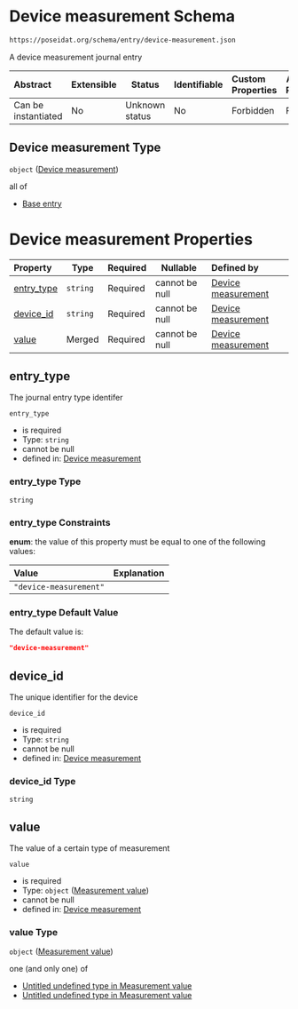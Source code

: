 # Device measurement Schema

```txt
https://poseidat.org/schema/entry/device-measurement.json
```

A device measurement journal entry


| Abstract            | Extensible | Status         | Identifiable | Custom Properties | Additional Properties | Access Restrictions | Defined In                                                                              |
| :------------------ | ---------- | -------------- | ------------ | :---------------- | --------------------- | ------------------- | --------------------------------------------------------------------------------------- |
| Can be instantiated | No         | Unknown status | No           | Forbidden         | Forbidden             | none                | [device-measurement.json](schemas/entry/device-measurement.json "open original schema") |

## Device measurement Type

`object` ([Device measurement](device-measurement.md))

all of

-   [Base entry](arrival-allof-base-entry.md "check type definition")

# Device measurement Properties

| Property                  | Type     | Required | Nullable       | Defined by                                                                                                                                                            |
| :------------------------ | -------- | -------- | -------------- | :-------------------------------------------------------------------------------------------------------------------------------------------------------------------- |
| [entry_type](#entry_type) | `string` | Required | cannot be null | [Device measurement](device-measurement-properties-entry_type.md "https&#x3A;//poseidat.org/schema/entry/device-measurement.json#/properties/entry_type")             |
| [device_id](#device_id)   | `string` | Required | cannot be null | [Device measurement](device-measurement-properties-device_id.md "https&#x3A;//poseidat.org/schema/entry/device-measurement.json#/properties/device_id")               |
| [value](#value)           | Merged   | Required | cannot be null | [Device measurement](device-measurement-properties-measurement-value.md "https&#x3A;//poseidat.org/schema/core/measurement/measurement-value.json#/properties/value") |

## entry_type

The journal entry type identifer


`entry_type`

-   is required
-   Type: `string`
-   cannot be null
-   defined in: [Device measurement](device-measurement-properties-entry_type.md "https&#x3A;//poseidat.org/schema/entry/device-measurement.json#/properties/entry_type")

### entry_type Type

`string`

### entry_type Constraints

**enum**: the value of this property must be equal to one of the following values:

| Value                  | Explanation |
| :--------------------- | ----------- |
| `"device-measurement"` |             |

### entry_type Default Value

The default value is:

```json
"device-measurement"
```

## device_id

The unique identifier for the device


`device_id`

-   is required
-   Type: `string`
-   cannot be null
-   defined in: [Device measurement](device-measurement-properties-device_id.md "https&#x3A;//poseidat.org/schema/entry/device-measurement.json#/properties/device_id")

### device_id Type

`string`

## value

The value of a certain type of measurement


`value`

-   is required
-   Type: `object` ([Measurement value](device-measurement-properties-measurement-value.md))
-   cannot be null
-   defined in: [Device measurement](device-measurement-properties-measurement-value.md "https&#x3A;//poseidat.org/schema/core/measurement/measurement-value.json#/properties/value")

### value Type

`object` ([Measurement value](device-measurement-properties-measurement-value.md))

one (and only one) of

-   [Untitled undefined type in Measurement value](measurement-value-oneof-0.md "check type definition")
-   [Untitled undefined type in Measurement value](measurement-value-oneof-1.md "check type definition")
